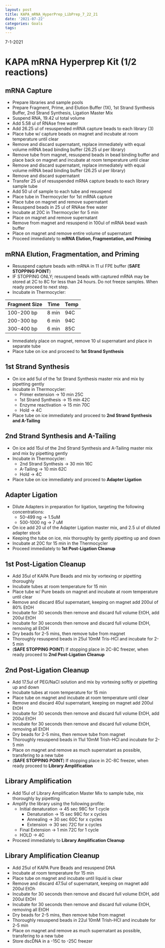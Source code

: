 ```yaml
---
layout: post
title: KAPA_mRNA_HyperPrep_LibPrep_7_22_21
date: '2021-07-22'
categories: Goals
tags: 
---
```


7-1-2021
# KAPA mRNA Hyperprep Kit (1/2 reactions)
 
## mRNA Capture
 
* Prepare libraries and sample pools
* Prepare Fragment, Prime, and Elution Buffer (1X), 1st Strand Synthesis Buffer, 2nd Strand Synthesis, Ligation Master Mix
* Suspend RNA, 19.42 ul total volume
* Add 5.58 ul of RNAse free water
* Add 26.25 ul of resuspended mRNA capture beads to each library (3)
* Place tube w/ capture beads on magnet and incubate at room temperature until clear
* Remove and discard supernatant, replace immediately with equal volume mRNA bead binding buffer (26.25 ul per library)
* Remove tube from magnet, resuspend beads in bead binding buffer and place back on magnet and incubate at room temperature until clear
* Remove and discard supernatant, replace immediately with equal volume mRNA bead binding buffer (26.25 ul per library)
* Remove and discard supernatant
* Transfer 25 ul of resuspended mRNA capture beads to each library sample tube
* Add 50 ul of sample to each tube and resuspend
* Place tube in Thermocycler for 1st mRNA capture
* Place tube on magnet and remove supernatant
* Resuspend beads in 25 ul of RNAse free water
* Incubate at 20C in Thermocycler for 5 min
* Place on magnet and remove supernatant
* Remove from magnet and resuspend in 100ul of mRNA bead wash buffer
* Place on magnet and remove entire volume of supernatant
* Proceed immediately to **mRNA Elution, Fragmentation, and Priming**

## mRNA Elution, Fragmentation, and Priming

* Resuspend capture beads with mRNA in 11 ul FPE buffer (**SAFE STOPPING POINT**) 
* IF STOPPING ONLY; resuspend beads with captured mRNA may be stored at 2C to 8C for less than 24 hours. Do not freeze samples. When ready proceed to next step. 
* Incubate in Thermocycler:

| Fragment Size| Time| Temp|
| -------------| ----| ----|
| 100-200 bp| 8 min| 94C|
| 200-300 bp| 6 min| 94C|
| 300-400 bp| 6 min| 85C|
* Immediately place on magnet, remove 10 ul supernatant and place in separate tube
* Place tube on ice and proceed to **1st Strand Synthesis**

## 1st Strand Synthesis

* On ice add 5ul of the 1st Strand Synthesis master mix and mix by pipetting gently
* Incubate in Thermocycler:
  * Primer extension -> 10 min 25C
  * 1st Strand Synthesis -> 15 min 42C 
  * Enzyme reactivation -> 15 min 70C
  * Hold -> 4C 
* Place tube on ice immediately and proceed to **2nd Strand Synthesis and A-Tailing**

## 2nd Strand Synthesis and A-Tailing

* On ice add 15ul of the 2nd Strand Synthesis and A-Tailing master mix and mix by pipetting gently
* Incubate in Thermocycler:
  * 2nd Strand Synthesis -> 30 min 16C
  * A-Tailing -> 10 min 62C
  * Hold -> 4C
* Place tube on ice immediately and proceed to **Adapter Ligation**

## Adapter Ligation

* Dilute Adapters in preparation for ligation, targeting the following concentrations:
  * 50-499 ng -> 1.5uM
  * 500-1000 ng -> 7 uM
* On ice add 20 ul of the Adapter Ligation master mix, and 2.5 ul of diluted adapter stock
* Keeping the tube on ice, mix thoroughly by gently pipetting up and down
* Incubate at 20C for 15 min in the Thermocycler
* Proceed immediately to **1st Post-Ligation Cleanup**

## 1st Post-Ligation Cleanup

* Add 35ul of KAPA Pure Beads and mix by vortexing or pipetting thoroughly
* Incubate tubes at room temperature for 15 min
* Place tube w/ Pure beads on magnet and incubate at room temperature until clear
* Remove and discard 85ul supernatant, keeping on magnet add 200ul of 80% EtOH
* Incubate for 30 seconds then remove and discard full volume EtOH, add 200ul EtOH
* Incubate for 30 seconds then remove and discard full volume EtOH, removing all EtOH
* Dry beads for 2-5 mins, then remove tube from magnet
* Thoroughly resuspend beads in 25ul 10mM Tris-HCl and incubate for 2-5 min
* (**SAFE STOPPING POINT**) If stopping place in 2C-8C freezer, when ready proceed to **2nd Post-Ligation Cleanup**

## 2nd Post-Ligation Cleanup

* Add 17.5ul of PEG/NaCl solution and mix by vortexing softly or pipetting up and down
* Incubate tubes at room temperature for 15 min
* Place tube on magnet and incubate at room temperature until clear
* Remove and discard 40ul supernatant, keeping on magnet add 200ul EtOH
* Incubate for 30 seconds then remove and discard full volume EtOH, add 200ul EtOH
* Incubate for 30 seconds then remove and discard full volume EtOH, removing all EtOH
* Dry beads for 2-5 mins, then remove tube from magnet
* Thoroughly resuspend beads in 11ul 10mM Trish-HCl and incubate for 2-5 min
* Place on magnet and remove as much supernatant as possible, transfering to a new tube
* (**SAFE STOPPING POINT**) If stopping place in 2C-8C freezer, when ready proceed to **Library Amplification**

## Library Amplification

* Add 15ul of Library Amplification Master Mix to sample tube, mix thoroughly by pipetting
* Amplify the library using the following profile:
  * Initial denaturation -> 45 sec 98C for 1 cycle
    * Denaturation -> 15 sec 98C for x cycles
    * Annealing -> 30 sec 60C for x cycles
    * Extension -> 30 sec 72C for x cycles
  * Final Extension -> 1 min 72C for 1 cycle
  * HOLD -> 4C
* Proceed immediately to **Library Amplification Cleanup**

## Library Amplification Cleanup

* Add 25ul of KAPA Pure Beads and resuspend DNA
* Incubate at room temperature for 15 min
* Place tube on magnet and incubate until liquid is clear
* Remove and discard 47.5ul of supernatant, keeping on magnet add 200ul EtOh
* Incubate for 30 seconds then remove and discard full volume EtOH, add 200ul EtOH
* Incubate for 30 seconds then remove and discard full volume EtOH, removing all EtOH
* Dry beads for 2-5 mins, then remove tube from magnet
* Thoroughly resuspend beads in 22ul 10mM Trish-HCl and incubate for 2-5 min
* Place on magnet and remove as much supernatant as possible, transfering to a new tube
* Store dscDNA in a -15C to -25C freezer